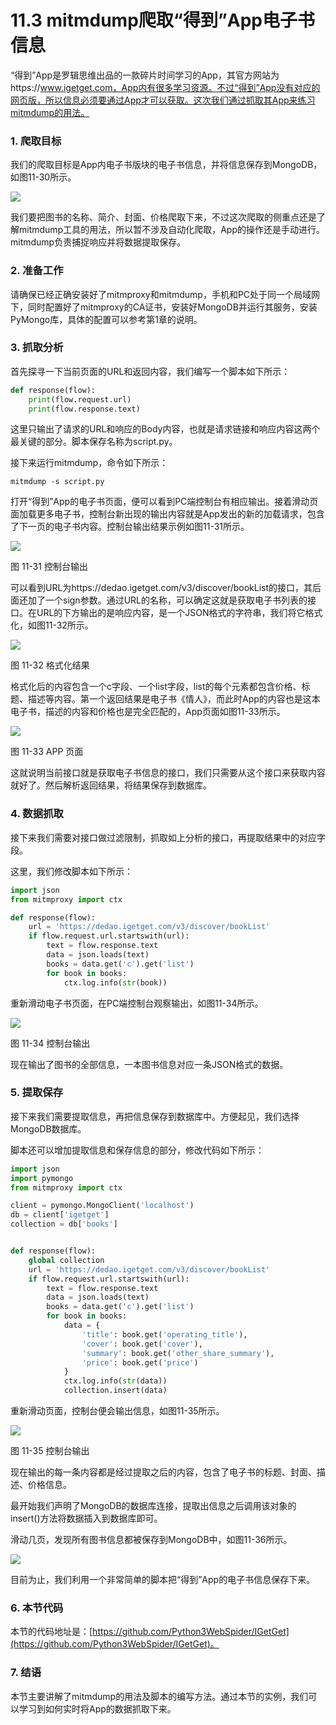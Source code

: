 # 11.3 mitmdump爬取“得到”App电子书信息

“得到”App是罗辑思维出品的一款碎片时间学习的App，其官方网站为https://www.igetget.com，App内有很多学习资源。不过“得到”App没有对应的网页版，所以信息必须要通过App才可以获取。这次我们通过抓取其App来练习mitmdump的用法。

### 1. 爬取目标

我们的爬取目标是App内电子书版块的电子书信息，并将信息保存到MongoDB，如图11-30所示。

![](./assets/11-30.jpg)

我们要把图书的名称、简介、封面、价格爬取下来，不过这次爬取的侧重点还是了解mitmdump工具的用法，所以暂不涉及自动化爬取，App的操作还是手动进行。mitmdump负责捕捉响应并将数据提取保存。

### 2. 准备工作

请确保已经正确安装好了mitmproxy和mitmdump，手机和PC处于同一个局域网下，同时配置好了mitmproxy的CA证书，安装好MongoDB并运行其服务，安装PyMongo库，具体的配置可以参考第1章的说明。

### 3. 抓取分析

首先探寻一下当前页面的URL和返回内容，我们编写一个脚本如下所示：

```python
def response(flow):
    print(flow.request.url)
    print(flow.response.text)
```

这里只输出了请求的URL和响应的Body内容，也就是请求链接和响应内容这两个最关键的部分。脚本保存名称为script.py。

接下来运行mitmdump，命令如下所示：

```
mitmdump -s script.py
```

打开“得到”App的电子书页面，便可以看到PC端控制台有相应输出。接着滑动页面加载更多电子书，控制台新出现的输出内容就是App发出的新的加载请求，包含了下一页的电子书内容。控制台输出结果示例如图11-31所示。

![](./assets/11-31.png)

图 11-31 控制台输出

可以看到URL为https://dedao.igetget.com/v3/discover/bookList的接口，其后面还加了一个sign参数。通过URL的名称，可以确定这就是获取电子书列表的接口。在URL的下方输出的是响应内容，是一个JSON格式的字符串，我们将它格式化，如图11-32所示。

![](./assets/11-32.png)

图 11-32 格式化结果

格式化后的内容包含一个c字段、一个list字段，list的每个元素都包含价格、标题、描述等内容。第一个返回结果是电子书《情人》，而此时App的内容也是这本电子书，描述的内容和价格也是完全匹配的，App页面如图11-33所示。

![](./assets/11-33.jpg)

图 11-33 APP 页面

这就说明当前接口就是获取电子书信息的接口，我们只需要从这个接口来获取内容就好了。然后解析返回结果，将结果保存到数据库。

### 4. 数据抓取

接下来我们需要对接口做过滤限制，抓取如上分析的接口，再提取结果中的对应字段。

这里，我们修改脚本如下所示：

```python
import json
from mitmproxy import ctx

def response(flow):
    url = 'https://dedao.igetget.com/v3/discover/bookList'
    if flow.request.url.startswith(url):
        text = flow.response.text
        data = json.loads(text)
        books = data.get('c').get('list')
        for book in books:
            ctx.log.info(str(book))
```

重新滑动电子书页面，在PC端控制台观察输出，如图11-34所示。

![](./assets/11-34.jpg)

图 11-34 控制台输出

现在输出了图书的全部信息，一本图书信息对应一条JSON格式的数据。

### 5. 提取保存

接下来我们需要提取信息，再把信息保存到数据库中。方便起见，我们选择MongoDB数据库。

脚本还可以增加提取信息和保存信息的部分，修改代码如下所示：

```python
import json
import pymongo
from mitmproxy import ctx

client = pymongo.MongoClient('localhost')
db = client['igetget']
collection = db['books']


def response(flow):
    global collection
    url = 'https://dedao.igetget.com/v3/discover/bookList'
    if flow.request.url.startswith(url):
        text = flow.response.text
        data = json.loads(text)
        books = data.get('c').get('list')
        for book in books:
            data = {
                'title': book.get('operating_title'),
                'cover': book.get('cover'),
                'summary': book.get('other_share_summary'),
                'price': book.get('price')
            }
            ctx.log.info(str(data))
            collection.insert(data)
```

重新滑动页面，控制台便会输出信息，如图11-35所示。

![](./assets/11-35.jpg)

图 11-35 控制台输出

现在输出的每一条内容都是经过提取之后的内容，包含了电子书的标题、封面、描述、价格信息。

最开始我们声明了MongoDB的数据库连接，提取出信息之后调用该对象的insert()方法将数据插入到数据库即可。

滑动几页，发现所有图书信息都被保存到MongoDB中，如图11-36所示。

![](./assets/11-36.jpg)

目前为止，我们利用一个非常简单的脚本把“得到”App的电子书信息保存下来。

### 6. 本节代码

本节的代码地址是：[https://github.com/Python3WebSpider/IGetGet](https://github.com/Python3WebSpider/IGetGet)。

### 7. 结语

本节主要讲解了mitmdump的用法及脚本的编写方法。通过本节的实例，我们可以学习到如何实时将App的数据抓取下来。




